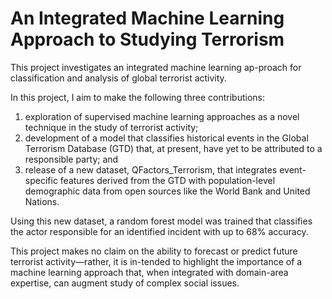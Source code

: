 # An Integrated Machine Learning Approach to Studying Terrorism

This project investigates an integrated machine learning ap-proach for classification and analysis of global terrorist activity. 

In this project, I aim to make the following three contributions: 
1) exploration of supervised machine learning approaches as a novel technique in the study of terrorist activity;
2) development of a model that classifies historical events in the Global Terrorism Database (GTD) that, at present, have yet to be attributed to a responsible party; and 
3) release of a new dataset, QFactors_Terrorism, that integrates event-specific features derived from the GTD with population-level demographic data from open sources like the World Bank and United Nations. 

Using this new dataset, a random forest model was trained that classifies the actor responsible for an identified incident with up to 68% accuracy. 

This project makes no claim on the ability to forecast or predict future terrorist activity—rather, it is in-tended to highlight the importance of a machine learning approach that, when integrated with domain-area expertise, can augment study of complex social issues.
